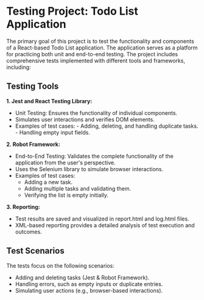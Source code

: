 # Testing Project: Todo List Application

The primary goal of this project is to test the functionality and components of a React-based Todo List application. The application serves as a platform for practicing both unit and end-to-end testing. The project includes comprehensive tests implemented with different tools and frameworks, including:

## Testing Tools

  **1. Jest and React Testing Library:**
   - Unit Testing: Ensures the functionality of individual components.
   - Simulates user interactions and verifies DOM elements.
   - Examples of test cases:
    -  Adding, deleting, and handling duplicate tasks.
    - Handling empty input fields.
    
 **2. Robot Framework:**
   - End-to-End Testing: Validates the complete functionality of the application from the user's perspective.
   - Uses the Selenium library to simulate browser interactions.
   - Examples of test cases:
     - Adding a new task.
     - Adding multiple tasks and validating them.
     - Verifying the list is empty initially.
       
  **3. Reporting:**
   - Test results are saved and visualized in report.html and log.html files.
   - XML-based reporting provides a detailed analysis of test execution and outcomes.
   
## Test Scenarios


The tests focus on the following scenarios:

  - Adding and deleting tasks (Jest & Robot Framework).
  - Handling errors, such as empty inputs or duplicate entries.
  - Simulating user actions (e.g., browser-based interactions).
